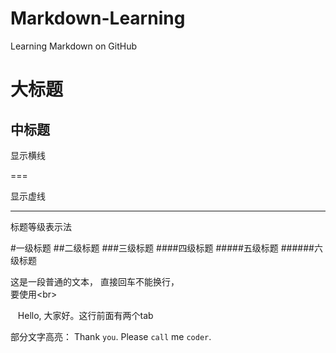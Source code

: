 # Markdown-Learning
Learning Markdown on GitHub

大标题
===

中标题
---

显示横线

===

显示虚线

---

标题等级表示法

#一级标题
##二级标题
###三级标题
####四级标题
#####五级标题
######六级标题

这是一段普通的文本，
直接回车不能换行，<br>
要使用\<br>

    Hello, 大家好。这行前面有两个tab

部分文字高亮：
Thank `you`. Please `call` me `coder`. 

